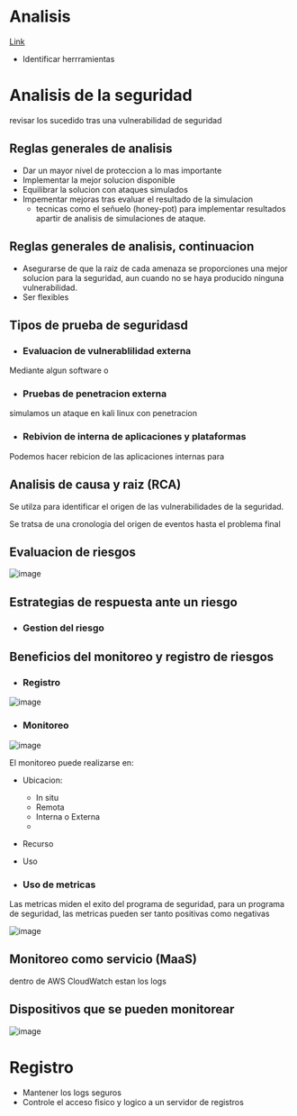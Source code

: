 
# Analisis 
[Link](https://awsrestart.vitalsource.com/reader/books/ANALYSIS310ES/pageid/7)

- Identificar herrramientas


# Analisis de la seguridad
revisar los sucedido tras una vulnerabilidad de seguridad

## Reglas generales de analisis

- Dar un mayor nivel de proteccion a lo mas importante 
- Implementar la mejor solucion disponible 
- Equilibrar la solucion con ataques simulados 
- Impementar mejoras tras evaluar el resultado de la simulacion
  - tecnicas como el señuelo (honey-pot) para implementar resultados apartir de analisis de simulaciones de ataque.

## Reglas generales de analisis, continuacion

- Asegurarse de que la raiz de cada amenaza se proporciones una mejor solucion para la seguridad, aun cuando no se haya producido ninguna vulnerabilidad.
- Ser flexibles

## Tipos de prueba de seguridasd

- ### Evaluacion de vulnerablilidad externa 
Mediante algun software o 

- ### Pruebas de penetracion externa
simulamos un ataque en kali linux con penetracion 

- ### Rebivion de interna de aplicaciones y plataformas
Podemos hacer rebicion de las aplicaciones internas para

## Analisis de causa y raiz (RCA)
Se utilza para identificar el origen de las vulnerabilidades de la seguridad.

Se tratsa de una cronologia del origen de eventos hasta el problema final 


## Evaluacion de riesgos 

![image](https://user-images.githubusercontent.com/42829215/167710897-bf7fe1d0-a63c-48f8-8bbc-694f49dac365.png)

## Estrategias de respuesta ante un riesgo 

- ### Gestion del riesgo 

## Beneficios del monitoreo y registro de riesgos 


- ### Registro
 
![image](https://user-images.githubusercontent.com/42829215/167711464-2a0baf37-3557-432c-8ff8-8c92eda1004b.png)

- ### Monitoreo

![image](https://user-images.githubusercontent.com/42829215/167712047-70f9b908-8497-472c-9b0e-b3bed1c54401.png)

El monitoreo puede realizarse en:
- Ubicacion:
  - In situ
  - Remota
  - Interna o Externa 
  -   
- Recurso
- Uso

- ### Uso de metricas
Las metricas miden el exito del programa de seguridad, para un programa de seguridad, las metricas pueden ser tanto positivas como negativas

![image](https://user-images.githubusercontent.com/42829215/167711864-32d7f3fd-ac01-45d8-b65e-dceadee91646.png)

## Monitoreo como servicio (MaaS)

dentro de AWS CloudWatch estan los logs

## Dispositivos que se pueden monitorear
![image](https://user-images.githubusercontent.com/42829215/167712503-20a2b101-a483-4832-824b-0361cb151aad.png)

# Registro 

- Mantener los logs seguros
- Controle el acceso fisico y logico a un servidor de registros


